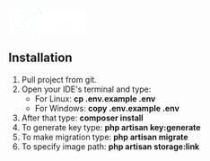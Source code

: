 ![Servislet Logo](public/frontend/img/logo2.png)

## Installation

1. Pull project from git.
2. Open your IDE's terminal and type:
    * For Linux: **cp .env.example .env**
    * For Windows: **copy .env.example .env**
3. After that type: **composer install**
4. To generate key type: **php artisan key:generate**
5. To make migration type: **php artisan migrate**
6. To specify image path: **php artisan storage:link** 
